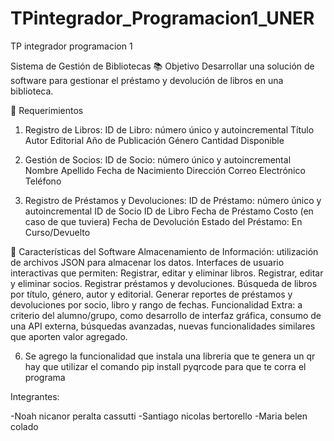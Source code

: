 # TPintegrador_Programacion1_UNER
TP integrador programacion 1

Sistema de Gestión de Bibliotecas
📚 Objetivo
Desarrollar una solución de software para gestionar el préstamo y devolución de libros en una biblioteca.

📝 Requerimientos
1. Registro de Libros:
ID de Libro: número único y autoincremental
Título
Autor
Editorial
Año de Publicación
Género
Cantidad Disponible

3. Gestión de Socios:
ID de Socio: número único y autoincremental
Nombre
Apellido
Fecha de Nacimiento
Dirección
Correo Electrónico
Teléfono

5. Registro de Préstamos y Devoluciones:
ID de Préstamo: número único y autoincremental
ID de Socio
ID de Libro
Fecha de Préstamo
Costo (en caso de que tuviera)
Fecha de Devolución
Estado del Préstamo: En Curso/Devuelto

🚀 Características del Software
Almacenamiento de Información: utilización de archivos JSON para almacenar los datos.
Interfaces de usuario interactivas que permiten:
Registrar, editar y eliminar libros.
Registrar, editar y eliminar socios.
Registrar préstamos y devoluciones.
Búsqueda de libros por título, género, autor y editorial.
Generar reportes de préstamos y devoluciones por socio, libro y rango de fechas.
Funcionalidad Extra: a criterio del alumno/grupo, como desarrollo de interfaz gráfica, consumo de una API externa, búsquedas avanzadas, nuevas funcionalidades similares que aporten valor agregado.

6. Se agrego la funcionalidad que instala una libreria que te genera un qr hay que utilizar el comando pip install pyqrcode para que te corra el programa

Integrantes:

-Noah nicanor peralta cassutti
-Santiago nicolas bertorello
-Maria belen colado
